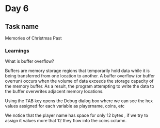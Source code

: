 # Day 6
## Task name
Memories of Christmas Past

### Learnings
What is buffer overflow? 

Buffers are memory storage regions that temporarily hold data while it is being transferred from one location to another. A buffer overflow (or buffer overrun) occurs when the volume of data exceeds the storage capacity of the memory buffer. As a result, the program attempting to write the data to the buffer overwrites adjacent memory locations.

Using the TAB key opens the Debug dialog box where we can see the hex values assigned for each variable as playername, coins, etc

We notice that the player name has space for only 12 bytes , if we try to assign it values more that 12 they flow into the coins column. 
